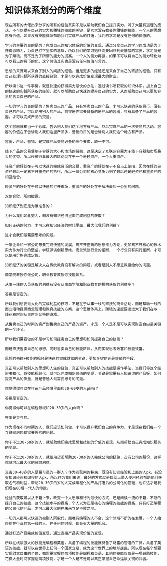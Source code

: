 # 知识体系划分的两个维度



	现在所有的大佬出来分享的所有的经验其实不足以帮助我们自己提升实力，听了大量有道理的废话，不可以提升自己的实力和赚钱的技能的关键，是老大没有教会你赚钱的技能，一个人的思想再有价值，如果没有技能体系帮助我们完成产品的打造，我们的学习是没有任何的价值的。

	学习的主要的目的是为了完成自己的知识体系的价值的变现，通过分享自己的学习的成功是为了获得影响力，为自己打下坚实的基础，所以我们的学习始终需要回归到最底层的需要，学习就是为了赚钱，而不是为了所谓的能力的提高，一个人的能力再强，如果不可以将自己的能力转化为可以看见的货币的化，这个价值其实也是没有任何价值可言的。

	思想的来源可以来自于别人的间接的经验，但是更多的经验还是来自于自己的直接的经验，只有自己处理问题所获得的直接经验，才是可以完成价值变现最大的财富。

	所以读书这一件事情，就是快速的获得实力最快的办法，通过读书所获取的知识体系，加上自己的快速的实践所获取的经验，就可以帮助自己快速的提升自己的实力，从而帮助自己可以更加容易的售卖自己的产品。

	一切的学习的目的是为了售卖自己的产品，只有售卖自己的产品，才可以快速的获取货币，没有自己的产品，可以使用别人的产品，前提是你需要具备的是产品的容器，只有具备了产品的容器，才可以完成产品的交易。

	这个容器就相当一个仓库，告诉别人我们这个地方有产品，然后完成产品的一次交易的活动。容器的价值在于告诉别人我们这里产品多，营销的目的是告诉别人我们这个地方有产品。

	容器，产品，营销，是完成产品交易必备的三个要素，缺一不可。

	线下产品的交易受制于容器的大小和市场的份额，这是决定了互联网容器大于线下容器和市场最大的优秀。所以传统行业最大的区别就在于一个是轻资产，一个人重资产。

	轻资产的好处在于可以快速的完成货币的交易，重资产的好处在于不会马上倒闭，因为在好的轻资产最后一定离不开重资产的执行，所以一家公司的核心竞争力到了最后还是轻资产和重资产的相互结合。

	轻资产的好处在于可以快速的打开市场，重资产的好处在于解决最后一公里的问题。

	双剑合璧，所向披露。

	知识经济到底是为谁准备的？

	为什么我们如此努力，却没有知识经济里面完成利益的获取？

	如何正确的努力，才可以在知识经济的时代里面，最大化我们的利益？

	这才会我们最需要思考的问题。

	一家企业和一家公司想要完成快速的发展，离不开正确的思想作为方论，更加离不开核心的技术实力作为行业的壁垒，学院派谈创新思维，商业派谈行业的垄断，一个行业只有实行垄断，才可以使用价格完成定价。

	知识经济的关键是解决人在传统教育没有解决的问题，或者是别人不愿意教授给你的问题。

	商学院教授你做公司，职业教育教授你技能体系。

	从事一线的人员获取的利益有没有从事商学院和职业教育的机构获取的利益多？

	答案是否定的。

	所以我们想要最大化的完成利益的获取，不是在于从事一线的直接的商业活动，而是帮助一线的商业活动提供商业管理和教育技能的方案，这个思维体系上，赚钱的速度要远远大于我们在与一线花费时间从事时间交换的游戏。

	从售卖自己的时间的资产到售卖自己的产品的资产，才是一个人是不是可以实现财富自由最关键的一个环节。

	所以我们需要做的不是学习如何提高自己的思想和如何提高自己的技能？

	而是直接售卖自己的思想，同时售卖自己的技能区块，从而实现思考致富和技能致富。

	思想的书籍+技能的视频是快速的完成财富的关键，更加关键的还是营销的手段。

	真正可以帮助别人的思想和人生的经验，真正可以帮助别人的技能是操作手法，当我们将这个经验书籍化，将技能视频化，就可以完成知识价值的变现，关键是需要有人知道你的产品好，如何提高产品的质量，就是普通人最需要思考的问题。

	你觉得你可以在打造产品领域里面和30-60岁的人pk吗？

	答案是否定的。

	你觉得你可以在编程领域和20-30岁的人pk吗？

	答案是豆豆的。

	作为现在不同时期的人，我们应该如何做，才可以提升我们自己的竞争力，才是现在我们每一个互联网居民都需要思考的问题。

	你干不过30-60岁的人，就帮助他们完成思想和技能的价值的变现，从而帮助自己完成知识服务的变现。

	你干不过20-30岁的人，就使用货币帮助20-30岁的人完成公司的搭建，占有公司的股份，这样你就可以最大化的获取利益。

	真毒30-40岁的人是最可悲的一群人？作为互联网的移民，既没有知识经验和上面的人pk，有没有知识经验和编程的人pk，所以作为我们来说，最好的方式就是帮助上辈人使用经验帮助他们获取名气和利益，帮助20-30岁的岁的人完成编程化的产品打造后的公司化的管理，也许这才是我们现在80后一代人的命运。

	经验的获取可以从书籍上来，改变一个人思维和行为最快的方式，还是阅读一流的书籍，不断的提升自己的技能，这个技能水平的提高，个人以为还是核心的编程的技能的提高，只有打造编程的公司化的产品，才可以最大化的在未来立足不败之地。

	一切的人都可以快速的被别人所取代，而唯有编程的人不会，这个领域不断的在发展，一个人始终处在行业的第一线的人，在任何的时候，都会有大量的机会。

	通过打造产品完成价值变现，通过连接产品实现价值的变现。

	所以在线最强大的技能是编程和英语，具备了编程的技能就具备了财富的管道的工具，具备了英语的技能，就可以在世界上任何一个国家立足，成为这个世界上的地球居民，所以现在每个想要实现财富自由的个体，都需要掌握的两项技能是编程和英语，其他的技能仅仅是一项辅助技能，花费大量时间掌握这两项技能，才是一个人是不是可以真正掌握自己命运最关键的武器。
